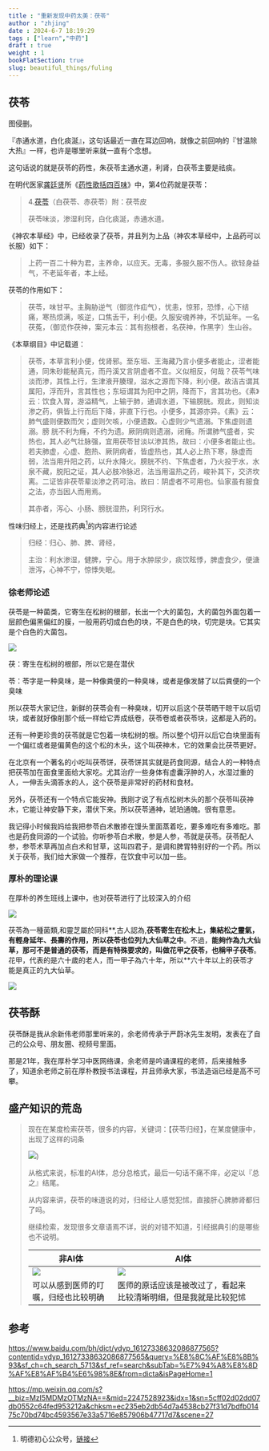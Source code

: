 ```yaml
---
title : "重新发现中药太美：茯苓"
author : "zhjing"
date : 2024-6-7 18:19:29
tags : ["learn","中药"]
draft : true
weight : 1
bookFlatSection: true
slug: beautiful_things/fuling
---
```


## 茯苓

图侵删。

『赤通水道，白化痰涎』，这句话最近一直在耳边回响，就像之前回响的『甘温除大热』一样，也许是哪里听来就一直有个念想。

这句话说的就是茯苓的药性，朱茯苓主通水道，利肾，白茯苓主要是祛痰。

在明代医家[龚廷贤](https://baike.baidu.com/item/龚廷贤/9975930?fromModule=lemma_inlink)所《[药性歌括四百味](https://baike.baidu.com/item/%E8%8D%AF%E6%80%A7%E6%AD%8C%E6%8B%AC%E5%9B%9B%E7%99%BE%E5%91%B3/2268228?fromModule=lemma_inlink)》中，第4位药就是茯苓：

> 4.[茯苓](https://baike.baidu.com/item/茯苓/302589?fromModule=lemma_inlink)（白茯苓、赤茯苓）附：茯苓皮
>
> 茯苓味淡，渗湿利窍，白化痰涎，赤通水道。

《神农本草经》中，已经收录了茯苓，并且列为上品（神农本草经中，上品药可以长服）如下：

> 上药一百二十种为君，主养命，以应天。无毒，多服久服不伤人。欲轻身益气，不老延年者，本上经。

茯苓的作用如下：

> 茯苓，味甘平。主胸胁逆气（御览作疝气），忧恚，惊邪，恐悸，心下结痛，寒热烦满，咳逆，口焦舌干，利小便。久服安魂养神，不饥延年。一名茯菟，（御览作茯神，案元本云：其有抱根者，名茯神，作黑字）生山谷。

《本草纲目》中记载道：

> 茯苓，本草言利小便，伐肾邪。至东垣、王海藏乃言小便多者能止，涩者能通，同朱砂能秘真元，而丹溪又言阴虚者不宜。义似相反，何哉？茯苓气味淡而渗，其性上行，生津液开腠理，滋水之源而下降，利小便。故洁古谓其属阳，浮而升，言其性也；东垣谓其为阳中之阴，降而下，言其功也。《素》云：饮食入胃，游溢精气，上输于肺，通调水道，下输膀胱。观此，则知淡渗之药，俱皆上行而后下降，非直下行也。小便多，其源亦异。《素》云：肺气盛则便数而欠；虚则欠咳，小便遗数。心虚则少气遗溺。下焦虚则遗溺。膀 胱不利为癃，不约为遗。厥阴病则遗溺，闭癃。所谓肺气盛者，实热也，其人必气壮脉强，宜用茯苓甘淡以渗其热，故曰：小便多者能止也。若夫肺虚，心虚、胞热、厥阴病者，皆虚热也，其人必上热下寒，脉虚而弱，法当用升阳之药，以升水降火。膀胱不约、下焦虚者，乃火投于水，水泉不藏，脱阳之证，其人必肢冷脉迟，法当用温热之药，峻补其下，交济坎离。二证皆非茯苓辈淡渗之药可治。故曰：阴虚者不可用也。仙家虽有服食之法，亦当因人而用焉。
>
> 其赤者，泻心、小肠、膀胱湿热，利窍行水。

性味归经上，还是找药典[^4]的内容进行论述

> 归经：归心、肺、脾、肾经，
>
> 主治：利水渗湿，健脾，宁心。用于水肿尿少，痰饮眩悸，脾虚食少，便溏泄泻，心神不宁，惊悸失眠。



### 徐老师论述

茯苓是一种菌类，它寄生在松树的根部，长出一个大的菌包，大的菌包外面包着一层颜色偏黑偏红的膜，一般用药切成白色的块，不是白色的块，切完是块。它其实是个白色的大菌包。

![](http://img.skydrift.cn/1718147137.png?imageMogr2/thumbnail/!30p)

茯：寄生在松树的根部，所以它是在潜伏

苓：苓字是一种臭味，是一种像粪便的一种臭味，或者是像发酵了以后粪便的一个臭味

所以茯苓大家记住，新鲜的茯苓会有一种臭味，切开以后这个茯苓晒干晾干以后切块，或者就好像削那个纸一样给它弄成纸卷，茯苓卷或者茯苓块，这都是入药的。

还有一种更珍贵的茯苓就是它包着一块松树的根。所以整个切开以后它白块里面有一个偏红或者是偏黄色的这个松的木头，这个叫茯神木，它的效果会比茯苓更好。

在北京有一个著名的小吃叫茯苓饼，茯苓饼其实就是药食同源，结合人的一种特点把茯苓加在面食里面给大家吃。尤其治疗一些身体有虚囊浮肿的人，水湿过重的人，一伸舌头滴答水的人，这个茯苓是非常好的药材和食材。

另外，茯苓还有一个特点它能安神。我刚才说了有点松树木头的那个茯苓叫茯神木，它能让神安静下来，潜伏下来。所以茯苓通神，琥珀通魄。很有意思。

我记得小时候我妈给我把参苓白术散掺在馒头里面蒸着吃，要多难吃有多难吃。那也是药食同源的一个试验。你听参苓白术散，参是人参，苓就是茯苓。茯苓配人参，参苓术草再加点白术和甘草，这叫四君子，是调和脾胃特别好的一个药。所以关于茯苓，我们给大家做一个推荐，在饮食中可以加一些。

### 厚朴的理论课

在厚朴的养生班线上课中，也对茯苓进行了比较深入的介绍

![](http://img.skydrift.cn/1718149784.png?imageMogr2/thumbnail/!70p)

茯苓為一種菌類,和靈芝屬於同科**,古人認為,**茯苓寄生在松木上，集結松之靈氣，有輕身延年、長壽的作用，所以茯苓也位列九大仙草之中**。不過，**能夠作為九大仙草，那可不是普通的茯苓，而是有特殊要求的，叫做花甲之茯苓，也稱甲子茯苓**。花甲，代表的是六十歲的老人，而一甲子為六十年，所以**六十年以上的茯苓才能是真正的九大仙草。

![](http://img.skydrift.cn/1718149859.png?imageMogr2/thumbnail/!30p)

## 茯苓酥

茯苓酥是我从余新伟老师那里听来的，余老师传承于严蔚冰先生发明，发表在了自己的公众号、朋友圈、视频号里面。

那是21年，我在厚朴学习中医网络课，余老师是吟诵课程的老师，后来接触多了，知道余老师之前在厚朴教授书法课程，并且师承大家，书法造诣已经是高不可攀。



## 盛产知识的荒岛

> 现在在某度检索茯苓，很多的内容，关键词：【茯苓归经】，在某度健康中，出现了这样的词条
>
> ![](http://img.skydrift.cn/1718148601.png?imageMogr2/thumbnail/!30p))
>
> 从格式来说，标准的AI体，总分总格式，最后一句话不痛不痒，必定以『总之』结尾。
>
> 从内容来讲，茯苓的味道说的对，归经让人感觉犯怵，直接肝心脾肺肾都归了吗。
>
> 继续检索，发现很多文章语焉不详，说的对错不知道，引经据典引的是哪些也不说明。
>
> | 非AI体                                                       | AI体                                                         |      |
> | ------------------------------------------------------------ | ------------------------------------------------------------ | ---- |
> | ![](http://img.skydrift.cn/1718148835.png?imageMogr2/thumbnail/!30p) | ![](http://img.skydrift.cn/1718148774.png?imageMogr2/thumbnail/!30p) |      |
> | 可以从感到医师的叮嘱，归经也比较明确                         | 医师的原话应该是被改过了，看起来比较清晰明细，但是我就是比较犯怵 |      |



## 参考

https://www.baidu.com/bh/dict/ydyp_16127338632086877565?contentid=ydyp_16127338632086877565&query=%E8%8C%AF%E8%8B%93&sf_ch=ch_search_5713&sf_ref=search&subTab=%E7%94%A8%E8%8D%AF%E8%AF%B4%E6%98%8E&from=dicta&isPageHome=1

https://mp.weixin.qq.com/s?__biz=MzI5MDMzOTMzNA==&mid=2247528923&idx=1&sn=5cff02d02dd07db0552c64fed953212a&chksm=ec235eb2db54d7a4538cb27f31d7bdfb01475c70bd74bc4593567e33a5716e857906b47717d7&scene=27



[^3]: 中医世家，[链接](https://www.zysj.com.cn/lilunshuji/shennongbencaojingbaizhonglu5335/224-4-42.html)
[^4]: 明德初心公众号，[链接](https://mp.weixin.qq.com/s?__biz=MzU0Mjg5MTQyMA==&mid=2247500184&idx=5&sn=1d7d0c705b04b3573802f7cc6b7dd6ec&chksm=fb114d6bcc66c47db1ac1b264e011aa6e8b43804e52a1aedc88af0605993876ebb03e801b1f1&scene=27)
[^5]: 中华人民共和国药典2020版——茯苓，[链接](https://ydz.chp.org.cn/#/item?bookId=1&entryId=374)
